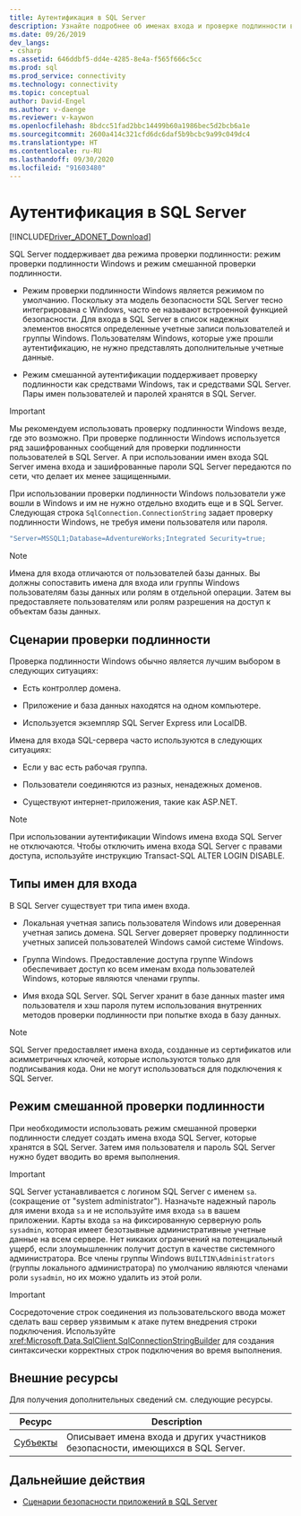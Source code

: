 ```yaml
---
title: Аутентификация в SQL Server
description: Узнайте подробнее об именах входа и проверке подлинности в SQL Server при использовании ADO.NET и месте для поиска дополнительных ресурсов.
ms.date: 09/26/2019
dev_langs:
- csharp
ms.assetid: 646ddbf5-dd4e-4285-8e4a-f565f666c5cc
ms.prod: sql
ms.prod_service: connectivity
ms.technology: connectivity
ms.topic: conceptual
author: David-Engel
ms.author: v-daenge
ms.reviewer: v-kaywon
ms.openlocfilehash: 8bdcc51fad2bbc14499b60a1986bec5d2bcb6a1e
ms.sourcegitcommit: 2600a414c321cfd6dc6daf5b9bcbc9a99c049dc4
ms.translationtype: HT
ms.contentlocale: ru-RU
ms.lasthandoff: 09/30/2020
ms.locfileid: "91603480"
---
```

# <a name="authentication-in-sql-server"></a>Аутентификация в SQL Server

[!INCLUDE[Driver_ADONET_Download](../../../includes/driver_adonet_download.md)]

SQL Server поддерживает два режима проверки подлинности: режим проверки подлинности Windows и режим смешанной проверки подлинности.  
  
- Режим проверки подлинности Windows является режимом по умолчанию. Поскольку эта модель безопасности SQL Server тесно интегрирована с Windows, часто ее называют встроенной функцией безопасности. Для входа в SQL Server в список надежных элементов вносятся определенные учетные записи пользователей и группы Windows. Пользователям Windows, которые уже прошли аутентификацию, не нужно представлять дополнительные учетные данные.  
  
- Режим смешанной аутентификации поддерживает проверку подлинности как средствами Windows, так и средствами SQL Server. Пары имен пользователей и паролей хранятся в SQL Server.  
  
> [!IMPORTANT]
> Мы рекомендуем использовать проверку подлинности Windows везде, где это возможно. При проверке подлинности Windows используется ряд зашифрованных сообщений для проверки подлинности пользователей в SQL Server. А при использовании имен входа SQL Server имена входа и зашифрованные пароли SQL Server передаются по сети, что делает их менее защищенными.  
  
При использовании проверки подлинности Windows пользователи уже вошли в Windows и им не нужно отдельно входить еще и в SQL Server. Следующая строка `SqlConnection.ConnectionString` задает проверку подлинности Windows, не требуя имени пользователя или пароля.  
  
```csharp
"Server=MSSQL1;Database=AdventureWorks;Integrated Security=true;  
```  
  
> [!NOTE]
> Имена для входа отличаются от пользователей базы данных. Вы должны сопоставить имена для входа или группы Windows пользователям базы данных или ролям в отдельной операции. Затем вы предоставляете пользователям или ролям разрешения на доступ к объектам базы данных.  
  
## <a name="authentication-scenarios"></a>Сценарии проверки подлинности  
Проверка подлинности Windows обычно является лучшим выбором в следующих ситуациях:  
  
- Есть контроллер домена.  
  
- Приложение и база данных находятся на одном компьютере.  
  
- Используется экземпляр SQL Server Express или LocalDB.  
  
Имена для входа SQL-сервера часто используются в следующих ситуациях:  
  
- Если у вас есть рабочая группа.  
  
- Пользователи соединяются из разных, ненадежных доменов.  
  
- Существуют интернет-приложения, такие как ASP.NET.  
  
> [!NOTE]
> При использовании аутентификации Windows имена входа SQL Server не отключаются. Чтобы отключить имена входа SQL Server с правами доступа, используйте инструкцию Transact-SQL ALTER LOGIN DISABLE.  
  
## <a name="login-types"></a>Типы имен для входа  
В SQL Server существует три типа имен входа.  
  
- Локальная учетная запись пользователя Windows или доверенная учетная запись домена. SQL Server доверяет проверку подлинности учетных записей пользователей Windows самой системе Windows.  
  
- Группа Windows. Предоставление доступа группе Windows обеспечивает доступ ко всем именам входа пользователей Windows, которые являются членами группы.  
  
- Имя входа SQL Server. SQL Server хранит в базе данных master имя пользователя и хэш пароля путем использования внутренних методов проверки подлинности при попытке входа в базу данных.  
  
> [!NOTE]
> SQL Server предоставляет имена входа, созданные из сертификатов или асимметричных ключей, которые используются только для подписывания кода. Они не могут использоваться для подключения к SQL Server.  
  
## <a name="mixed-mode-authentication"></a>Режим смешанной проверки подлинности  
При необходимости использовать режим смешанной проверки подлинности следует создать имена входа SQL Server, которые хранятся в SQL Server. Затем имя пользователя и пароль SQL Server нужно будет вводить во время выполнения.  
  
> [!IMPORTANT]
> SQL Server устанавливается с логином SQL Server с именем `sa`. (сокращение от "system administrator"). Назначьте надежный пароль для имени входа `sa` и не используйте имя входа `sa` в вашем приложении. Карты входа `sa` на фиксированную серверную роль `sysadmin`, которая имеет безотзывные административные учетные данные на всем сервере. Нет никаких ограничений на потенциальный ущерб, если злоумышленник получит доступ в качестве системного администратора. Все члены группы Windows `BUILTIN\Administrators` (группы локального администратора) по умолчанию являются членами роли `sysadmin`, но их можно удалить из этой роли.  
  
> [!IMPORTANT]
> Сосредоточение строк соединения из пользовательского ввода может сделать ваш сервер уязвимым к атаке путем внедрения строки подключения. Используйте <xref:Microsoft.Data.SqlClient.SqlConnectionStringBuilder> для создания синтаксически корректных строк подключения во время выполнения. 
  
## <a name="external-resources"></a>Внешние ресурсы  
Для получения дополнительных сведений см. следующие ресурсы.  
  
|Ресурс|Description|  
|--------------|-----------------|  
|[Субъекты](../../../relational-databases/security/authentication-access/principals-database-engine.md)|Описывает имена входа и других участников безопасности, имеющихся в SQL Server.|  
  
## <a name="next-steps"></a>Дальнейшие действия
- [Сценарии безопасности приложений в SQL Server](application-security-scenarios-sql-server.md)
